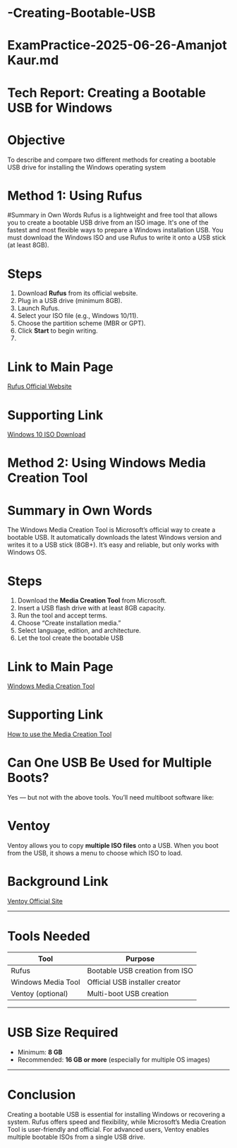 # -Creating-Bootable-USB
# ExamPractice-2025-06-26-Amanjot Kaur.md

# Tech Report: Creating a Bootable USB for Windows

# Objective
To describe and compare two different methods for creating a bootable USB drive for installing the Windows operating system

# Method 1: Using **Rufus**

#Summary in Own Words
Rufus is a lightweight and free tool that allows you to create a bootable USB drive from an ISO image. It's one of the fastest and most flexible ways to prepare a Windows installation USB. You must download the Windows ISO and use Rufus to write it onto a USB stick (at least 8GB).

# Steps
1. Download **Rufus** from its official website.
2. Plug in a USB drive (minimum 8GB).
3. Launch Rufus.
4. Select your ISO file (e.g., Windows 10/11).
5. Choose the partition scheme (MBR or GPT).
6. Click **Start** to begin writing.
7. 
# Link to Main Page  
[Rufus Official Website](https://rufus.ie/en/)

# Supporting Link  
[Windows 10 ISO Download](https://www.microsoft.com/software-download/windows10)


# Method 2: Using **Windows Media Creation Tool**

# Summary in Own Words
The Windows Media Creation Tool is Microsoft’s official way to create a bootable USB. It automatically downloads the latest Windows version and writes it to a USB stick (8GB+). It’s easy and reliable, but only works with Windows OS.  

# Steps
1. Download the **Media Creation Tool** from Microsoft.
2. Insert a USB flash drive with at least 8GB capacity.
3. Run the tool and accept terms.
4. Choose “Create installation media.”
5. Select language, edition, and architecture.
6. Let the tool create the bootable USB

# Link to Main Page  
[Windows Media Creation Tool](https://www.microsoft.com/software-download/windows10)

# Supporting Link  
[How to use the Media Creation Tool](https://www.windowscentral.com/how-create-windows-10-usb-bootable-media-uefi-support)

# Can One USB Be Used for Multiple Boots?

Yes — but not with the above tools. You’ll need multiboot software like:

# **Ventoy**
Ventoy allows you to copy **multiple ISO files** onto a USB. When you boot from the USB, it shows a menu to choose which ISO to load.

# Background Link  
[Ventoy Official Site](https://www.ventoy.net/en/index.html)

---

#  Tools Needed

| Tool                     | Purpose                              |
|--------------------------|--------------------------------------|
| Rufus                    | Bootable USB creation from ISO       |
| Windows Media Tool       | Official USB installer creator       |
| Ventoy (optional)        | Multi-boot USB creation              |

---

# USB Size Required

- Minimum: **8 GB**
- Recommended: **16 GB or more** (especially for multiple OS images)

---

# Conclusion

Creating a bootable USB is essential for installing Windows or recovering a system. Rufus offers speed and flexibility, while Microsoft’s Media Creation Tool is user-friendly and official. For advanced users, Ventoy enables multiple bootable ISOs from a single USB drive.
